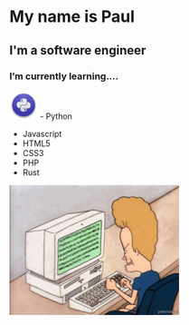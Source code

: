 # My name is Paul
## I'm a software engineer
### I’m currently learning....
 <img src="https://github.com/arudu/tmages/raw/main/python-icon-png-1.jpg" alt="Alt Text" width="50" height="50"> - Python
 - Javascript
 - HTML5
 - CSS3
 - PHP
 - Rust

![Example Image](https://github.com/arudu/tmages/raw/main/butthead1.gif)


